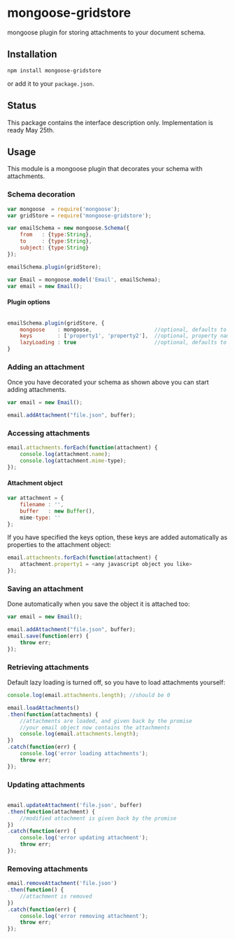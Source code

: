 # mongoose-gridstore
mongoose plugin for storing attachments to your document schema.

## Installation

```shell
npm install mongoose-gridstore
```

or add it to your `package.json`.

## Status
This package contains the interface description only. Implementation is ready May 25th.

## Usage
This module is a mongoose plugin that decorates your schema with attachments.

### Schema decoration
```javascript
var mongoose  = require('mongoose');
var gridStore = require('mongoose-gridstore');

var emailSchema = new mongoose.Schema({
    from   : {type:String},
    to     : {type:String},
	subject: {type:String}
});

emailSchema.plugin(gridStore);

var Email = mongoose.model('Email', emailSchema);
var email = new Email();
```

#### Plugin options
```javascript

emailSchema.plugin(gridStore, {    
	mongoose    : mongoose, 			       //optional, defaults to the latest mongoose version.			    
	keys        : ['property1', 'property2'],  //optional, property names that you want to add to the attachment object.
	lazyLoading : true						   //optional, defaults to false	
}
```

### Adding an attachment
Once you have decorated your schema as shown above you can start adding attachments.

```javascript
var email = new Email();

email.addAttachment("file.json", buffer);
```

### Accessing attachments

```javascript
email.attachments.forEach(function(attachment) {
	console.log(attachment.name);
	console.log(attachment.mime-type);
});
```

#### Attachment object

```javascript
var attachment = {
	filename : '',
	buffer   : new Buffer(),
	mime-type: ''
};
```
If you have specified the keys option, these keys are added automatically as properties to the attachment object:

```javascript
email.attachments.forEach(function(attachment) {
	attachment.property1 = <any javascript object you like>
});
```

### Saving an attachment
Done automatically when you save the object it is attached too:

```javascript
var email = new Email();

email.addAttachment("file.json", buffer);
email.save(function(err) {
	throw err;
});
```

### Retrieving attachments
Default lazy loading is turned off, so you have to load attachments yourself:

```javascript
console.log(email.attachments.length); //should be 0

email.loadAttachments()
.then(function(attachments) {
	//attachments are loaded, and given back by the promise
	//your email object now contains the attachments
	console.log(email.attachments.length);
})
.catch(function(err) {
	console.log('error loading attachments');
	throw err;
});
```

### Updating attachments
```javascript

email.updateAttachment('file.json', buffer)
.then(function(attachment) {
	//modified attachment is given back by the promise
})
.catch(function(err) {
	console.log('error updating attachment');
	throw err;
});
```

### Removing attachments

```javascript
email.removeAttachment('file.json')
.then(function() {
	//attachment is removed
})
.catch(function(err) {
	console.log('error removing attachment');
	throw err;
});
```

